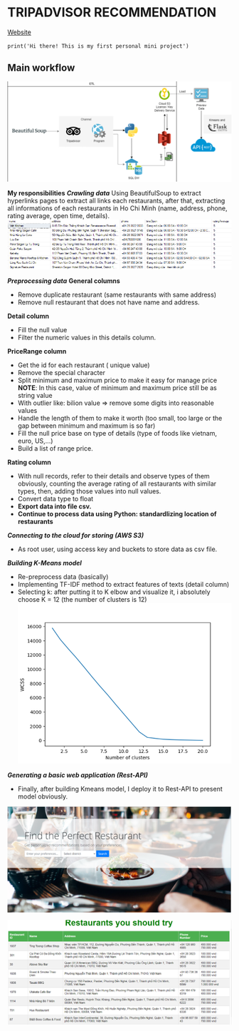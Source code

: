 # TRIPADVISOR RECOMMENDATION

[Website](https://www.tripadvisor.com.vn/)
```
print('Hi there! This is my first personal mini project')
```
## Main workflow
![example](diagram.png)



**My responsibilities**
  ***Crawling data***
  Using BeautifulSoup to extract hyperlinks pages to extract all links each restaurants, after that, extracting all informations of each restaurants in Ho Chi Minh (name, address, phone, rating average, open time, details).
![example](data.png)

  ***Preprocessing data***
  **General columns**
  + Remove duplicate restaurant (same restaurants with same address)
  + Remove null restaurant that does not have name and address.
  
  **Detail column**
  + Fill the null value 
  + Filter the numeric values in this details column.

  **PriceRange column**
  + Get the id for each restaurant ( unique value)
  + Remove the special character
  + Split minimum and maximum price to make it easy for manage price
  **NOTE**: In this case, value of minimum and maximum price still be as string value
  + With outlier like: bilion value => remove some digits into reasonable values
  + Handle the length of them to make it worth (too small, too large or the gap  between minimum and maximum is so far)
  + Fill the null price base on type of details (type of foods like vietnam, euro, US,...)
  + Build a list of range price.
  
  **Rating column**
  + With null records, refer to their details and observe types of them obviously, counting the average rating of all restaurants with similar types, then, adding those values into null values.
  + Convert data type to float
  + **Export data into file csv.**
  + **Continue to process data using Python: standardlizing location of restaurants**
  
  ***Connecting to the cloud for storing (AWS S3)***
  + As root user, using access key and buckets to store data as csv file.
  
  ***Building K-Means model***
  + Re-preprocess data (basically)
  + Implementing TF-IDF method to extract features of texts (detail column)
  + Selecting k: after putting it to K elbow and visualize it, i absolutely choose K = 12 (the number of clusters is 12)
  ![example](k.png)

  ***Generating a basic web application (Rest-API)***
  + Finally, after building Kmeans model, I deploy it to Rest-API to present model obviously.

![example](screen_new.png)

![example](result_new.png)


  


